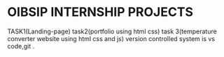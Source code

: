 # OIBSIP INTERNSHIP PROJECTS
TASK1(Landing-page)
task2(portfolio using html css)
task 3(temperature converter website using html css and js) 
version controlled system is vs code,git .
